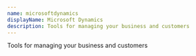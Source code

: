 ```yaml
---
name: microsoftdynamics
displayName: Microsoft Dynamics
description: Tools for managing your business and customers
---
```

Tools for managing your business and customers